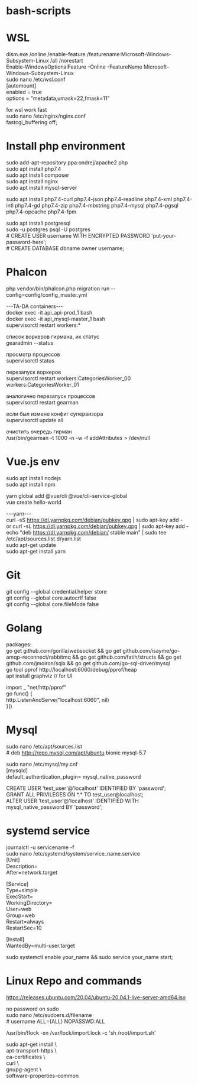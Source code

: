 # bash-scripts
# WSL  
dism.exe /online /enable-feature /featurename:Microsoft-Windows-Subsystem-Linux /all /norestart  
Enable-WindowsOptionalFeature -Online -FeatureName Microsoft-Windows-Subsystem-Linux  
sudo nano /etc/wsl.conf  
[automount]  
enabled = true  
options = "metadata,umask=22,fmask=11"  
  
  for wsl work fast  
sudo nano /etc/nginx/nginx.conf  
fastcgi_buffering off;  
# Install php environment
sudo add-apt-repository ppa:ondrej/apache2 php  
sudo apt install php7.4  
sudo apt install composer  
sudo apt install nginx  
sudo apt install mysql-server   
  
sudo apt install php7.4-curl php7.4-json php7.4-readline php7.4-xml php7.4-intl php7.4-gd php7.4-zip php7.4-mbstring php7.4-mysql php7.4-pgsql php7.4-opcache php7.4-fpm  
  
sudo apt install postgresql  
sudo -u postgres psql -U postgres  
  \# CREATE USER username WITH ENCRYPTED PASSWORD 'put-your-password-here';  
  \# CREATE DATABASE dbname owner username;  
  
# Phalcon  
php vendor/bin/phalcon.php migration run --config=config/config_master.yml  
  
---TA-DA containers---  
docker exec -it api_api-prod_1 bash  
docker exec -it api_mysql-master_1 bash  
supervisorctl restart workers:*  
  
список воркеров гирмана, их статус  
gearadmin --status  

просмотр процессов  
supervisorctl status  

перезапуск воркеров  
supervisorctl restart workers:CategoriesWorker_00 workers:CategoriesWorker_01  

аналогично перезапуск процессов  
supervisorctl restart gearman  

если был измене конфиг супервизора  
supervisorctl update all  

очистить очередь гирман  
/usr/bin/gearman -t 1000 -n -w -f addAttributes > /dev/null  
  
# Vue.js env  
sudo apt install nodejs  
sudo apt install npm  
  
yarn global add @vue/cli @vue/cli-service-global  
vue create hello-world  
  
---yarn---  
curl -sS https://dl.yarnpkg.com/debian/pubkey.gpg | sudo apt-key add -  
or curl -sL https://dl.yarnpkg.com/debian/pubkey.gpg | sudo apt-key add -  
echo "deb https://dl.yarnpkg.com/debian/ stable main" | sudo tee /etc/apt/sources.list.d/yarn.list  
sudo apt-get update  
sudo apt-get install yarn  
  
# Git  
git config --global credential.helper store  
git config --global core.autocrlf false  
git config --global core.fileMode false  
  
# Golang  
packages:  
go get github.com/gorilla/websocket && go get github.com/isayme/go-amqp-reconnect/rabbitmq && go get github.com/fatih/structs && go get github.com/jmoiron/sqlx && go get github.com/go-sql-driver/mysql  
go tool pprof http://localhost:6060/debug/pprof/heap  
apt install graphviz // for UI  
  
import _ "net/http/pprof"  
go func() {  
	http.ListenAndServe("localhost:6060", nil)  
}()  
  
# Mysql
sudo nano /etc/apt/sources.list  
 \# deb http://repo.mysql.com/apt/ubuntu bionic mysql-5.7
  
sudo nano /etc/mysql/my.cnf  
[mysqld]  
default_authentication_plugin= mysql_native_password  
  
CREATE USER 'test_user'@'localhost' IDENTIFIED BY 'password';  
GRANT ALL PRIVILEGES ON \*.\* TO test_user@localhost;  
ALTER USER 'test_user'@'localhost' IDENTIFIED WITH mysql_native_password BY 'password';  
  
# systemd service
journalctl -u servicename -f  
sudo nano /etc/systemd/system/service_name.service  
[Unit]  
Description=  
After=network.target  
  
[Service]  
Type=simple  
ExecStart=  
WorkingDirectory=  
User=web  
Group=web  
Restart=always  
RestartSec=10  
  
[Install]  
WantedBy=multi-user.target  
  
sudo systemctl enable your_name && sudo service your_name start;  
# Linux Repo and commands
https://releases.ubuntu.com/20.04/ubuntu-20.04.1-live-server-amd64.iso  
  
no password on sudo  
sudo nano /etc/sudoers.d/filename  
\# username     ALL=(ALL) NOPASSWD:ALL  
  
/usr/bin/flock -xn /var/lock/import.lock -c 'sh /root/import.sh'  
  
sudo apt-get install \  
    apt-transport-https \  
    ca-certificates \  
    curl \  
    gnupg-agent \  
    software-properties-common  
    
